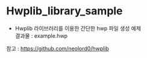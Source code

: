 # Hwplib_library_sample
   
   
* Hwplib 라이브러리를 이용한 간단한 hwp 파일 생성 예제   
결과물 : example.hwp
   
   
참고 : https://github.com/neolord0/hwplib
